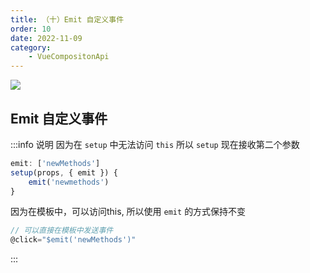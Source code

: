 ```yaml
---
title: （十）Emit 自定义事件
order: 10
date: 2022-11-09
category:
    - VueCompositonApi
---
```


![](https://image.zswei.xyz/img/202211121817662.webp)

## Emit 自定义事件
:::info 说明
因为在 `setup` 中无法访问 `this` 所以 `setup` 现在接收第二个参数

```js
emit: ['newMethods']
setup(props, { emit }) {
    emit('newmethods')
}
```

因为在模板中，可以访问this, 所以使用 `emit` 的方式保持不变
```js
// 可以直接在模板中发送事件
@click="$emit('newMethods')"
```
:::